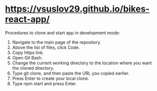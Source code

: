 # https://vsuslov29.github.io/bikes-react-app/

Procedures to clone and start app in development mode:
1) Navigate to the main page of the repository.
2) Above the list of files, click  Code.
3) Copy https link.
4) Open Git Bash.
5) Change the current working directory to the location where you want the cloned directory.
6) Type git clone, and then paste the URL you copied earlier.
7) Press Enter to create your local clone.
8) Type npm start and press Enter.

